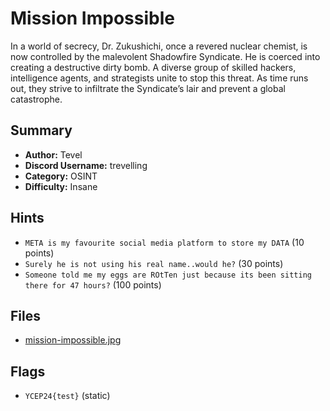 # Mission Impossible

In a world of secrecy, Dr. Zukushichi, once a revered nuclear chemist, is now controlled by the malevolent Shadowfire Syndicate. He is coerced into creating a destructive dirty bomb. A diverse group of skilled hackers, intelligence agents, and strategists unite to stop this threat. As time runs out, they strive to infiltrate the Syndicate’s lair and prevent a global catastrophe.

## Summary

- **Author:** Tevel
- **Discord Username:** trevelling 
- **Category:** OSINT
- **Difficulty:** Insane

## Hints

- `META is my favourite social media platform to store my DATA` (10 points)
- `Surely he is not using his real name..would he?` (30 points)
- `Someone told me my eggs are ROtTen just because its been sitting there for 47 hours?` (100 points)


## Files

- [mission-impossible.jpg](dist/mission-impossible.jpg)

## Flags

- `YCEP24{test}` (static)